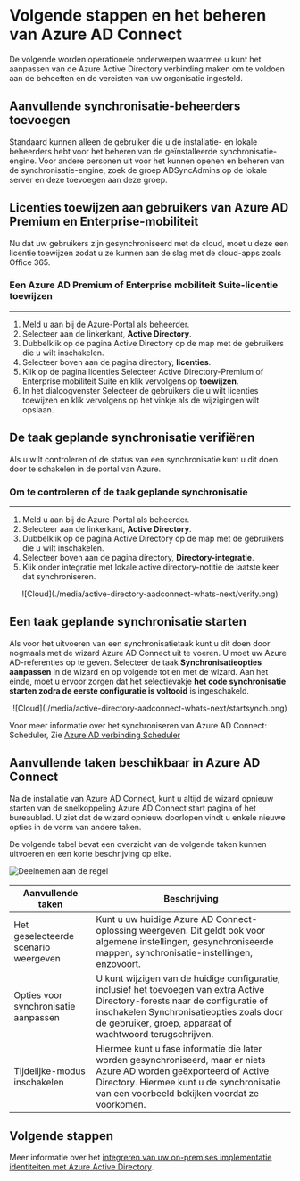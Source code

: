 <properties
    pageTitle="Azure AD Connect: De volgende stappen en het beheren van Azure AD Connect | Microsoft Azure"
    description="Leer hoe u de standaard-configuratie en operationele taken voor Azure AD Connect uitbreiden."
    services="active-directory"
    documentationCenter=""
    authors="billmath"
    manager="femila"
    editor="curtand"/>

<tags
    ms.service="active-directory"
    ms.workload="identity"
    ms.tgt_pltfrm="na"
    ms.devlang="na"
    ms.topic="article"
    ms.date="08/08/2016"
    ms.author="billmath"/>

# <a name="next-steps-and-how-to-manage-azure-ad-connect"></a>Volgende stappen en het beheren van Azure AD Connect
De volgende worden operationele onderwerpen waarmee u kunt het aanpassen van de Azure Active Directory verbinding maken om te voldoen aan de behoeften en de vereisten van uw organisatie ingesteld.  

## <a name="add-additional-sync-administrators"></a>Aanvullende synchronisatie-beheerders toevoegen
Standaard kunnen alleen de gebruiker die u de installatie- en lokale beheerders hebt voor het beheren van de geïnstalleerde synchronisatie-engine. Voor andere personen uit voor het kunnen openen en beheren van de synchronisatie-engine, zoek de groep ADSyncAdmins op de lokale server en deze toevoegen aan deze groep.

## <a name="assigning-licenses-to-azure-ad-premium-and-enterprise-mobility-users"></a>Licenties toewijzen aan gebruikers van Azure AD Premium en Enterprise-mobiliteit

Nu dat uw gebruikers zijn gesynchroniseerd met de cloud, moet u deze een licentie toewijzen zodat u ze kunnen aan de slag met de cloud-apps zoals Office 365.

### <a name="to-assign-an-azure-ad-premium-or-enterprise-mobility-suite-license"></a>Een Azure AD Premium of Enterprise mobiliteit Suite-licentie toewijzen
--------------------------------------------------------------------------------
1. Meld u aan bij de Azure-Portal als beheerder.
2. Selecteer aan de linkerkant, **Active Directory**.
3. Dubbelklik op de pagina Active Directory op de map met de gebruikers die u wilt inschakelen.
4. Selecteer boven aan de pagina directory, **licenties**.
5. Klik op de pagina licenties Selecteer Active Directory-Premium of Enterprise mobiliteit Suite en klik vervolgens op **toewijzen**.
6. In het dialoogvenster Selecteer de gebruikers die u wilt licenties toewijzen en klik vervolgens op het vinkje als de wijzigingen wilt opslaan.


## <a name="verifying-the-scheduled-synchronization-task"></a>De taak geplande synchronisatie verifiëren
Als u wilt controleren of de status van een synchronisatie kunt u dit doen door te schakelen in de portal van Azure.

### <a name="to-verify-the-scheduled-synchronization-task"></a>Om te controleren of de taak geplande synchronisatie
--------------------------------------------------------------------------------
1. Meld u aan bij de Azure-Portal als beheerder.
2. Selecteer aan de linkerkant, **Active Directory**.
3. Dubbelklik op de pagina Active Directory op de map met de gebruikers die u wilt inschakelen.
4. Selecteer boven aan de pagina directory, **Directory-integratie**.
5. Klik onder integratie met lokale active directory-notitie de laatste keer dat synchroniseren.

<center>![Cloud](./media/active-directory-aadconnect-whats-next/verify.png)</center>

## <a name="starting-a-scheduled-synchronization-task"></a>Een taak geplande synchronisatie starten
Als voor het uitvoeren van een synchronisatietaak kunt u dit doen door nogmaals met de wizard Azure AD Connect uit te voeren.  U moet uw Azure AD-referenties op te geven.  Selecteer de taak **Synchronisatieopties aanpassen** in de wizard en op volgende tot en met de wizard. Aan het einde, moet u ervoor zorgen dat het selectievakje **het code synchronisatie starten zodra de eerste configuratie is voltooid** is ingeschakeld.

<center>![Cloud](./media/active-directory-aadconnect-whats-next/startsynch.png)</center>

Voor meer informatie over het synchroniseren van Azure AD Connect: Scheduler, Zie [Azure AD verbinding Scheduler](active-directory-aadconnectsync-feature-scheduler.md)


## <a name="additional-tasks-available-in-azure-ad-connect"></a>Aanvullende taken beschikbaar in Azure AD Connect
Na de installatie van Azure AD Connect, kunt u altijd de wizard opnieuw starten van de snelkoppeling Azure AD Connect start pagina of het bureaublad.  U ziet dat de wizard opnieuw doorlopen vindt u enkele nieuwe opties in de vorm van andere taken.  

De volgende tabel bevat een overzicht van de volgende taken kunnen uitvoeren en een korte beschrijving op elke.

![Deelnemen aan de regel](./media/active-directory-aadconnect-whats-next/addtasks.png)


Aanvullende taken | Beschrijving
------------- | ------------- |
Het geselecteerde scenario weergeven  |Kunt u uw huidige Azure AD Connect-oplossing weergeven.  Dit geldt ook voor algemene instellingen, gesynchroniseerde mappen, synchronisatie-instellingen, enzovoort.
Opties voor synchronisatie aanpassen | U kunt wijzigen van de huidige configuratie, inclusief het toevoegen van extra Active Directory-forests naar de configuratie of inschakelen Synchronisatieopties zoals door de gebruiker, groep, apparaat of wachtwoord terugschrijven.
Tijdelijke-modus inschakelen |  Hiermee kunt u fase informatie die later worden gesynchroniseerd, maar er niets Azure AD worden geëxporteerd of Active Directory.  Hiermee kunt u de synchronisatie van een voorbeeld bekijken voordat ze voorkomen.

## <a name="next-steps"></a>Volgende stappen
Meer informatie over het [integreren van uw on-premises implementatie identiteiten met Azure Active Directory](active-directory-aadconnect.md).

